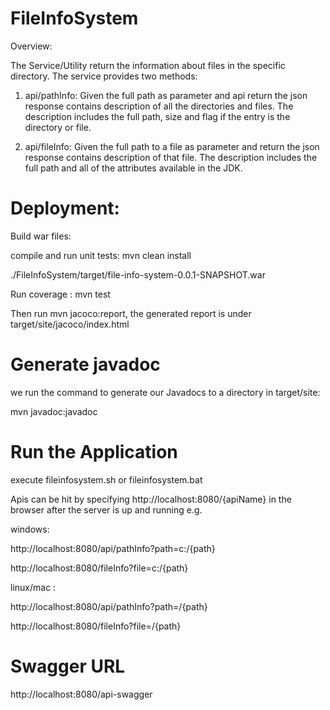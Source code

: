 # FileInfoSystem

Overview:

The Service/Utility return the information about files in the specific directory. The service provides two methods:

1) api/pathInfo: Given the full path as parameter and api return the json response contains description of all the directories and files. The description includes the full path, size and flag if the entry is the directory or file.

2) api/fileInfo: Given the full path to a file as parameter and return the json response contains description of that file. The description includes the full path and all of the attributes available in the JDK.

# Deployment:

Build war files:

compile and run unit tests:  mvn clean install

./FileInfoSystem/target/file-info-system-0.0.1-SNAPSHOT.war

Run coverage :
mvn test

Then run mvn jacoco:report, the generated report is under target/site/jacoco/index.html

# Generate javadoc
we run the command to generate our Javadocs to a directory in target/site:

mvn javadoc:javadoc


# Run the Application
execute fileinfosystem.sh or fileinfosystem.bat

Apis can be hit by specifying http://localhost:8080/{apiName} in the browser after the server is up and running e.g.

windows:

http://localhost:8080/api/pathInfo?path=c:/{path}

http://localhost:8080/fileInfo?file=c:/{path}

linux/mac :

http://localhost:8080/api/pathInfo?path=/{path}

http://localhost:8080/fileInfo?file=/{path}

# Swagger URL 

http://localhost:8080/api-swagger